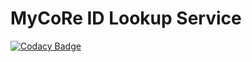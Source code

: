 # MyCoRe ID Lookup Service
[![Codacy Badge](https://api.codacy.com/project/badge/Grade/fda967e9b9db4a109dcf77ce081fd9ab)](https://www.codacy.com/app/MyCoRe/mycore-lookup?utm_source=github.com&utm_medium=referral&utm_content=MyCoRe-Org/mycore-lookup&utm_campaign=badger)